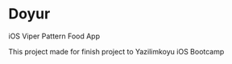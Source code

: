 # Doyur
iOS Viper Pattern Food App

This project made for finish project to Yazilimkoyu iOS Bootcamp
